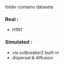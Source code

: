 folder contains datasets

### Real :

- H1N1

### Simulated :

- via outbreaker2 built-in
- dispersal & diffusion
